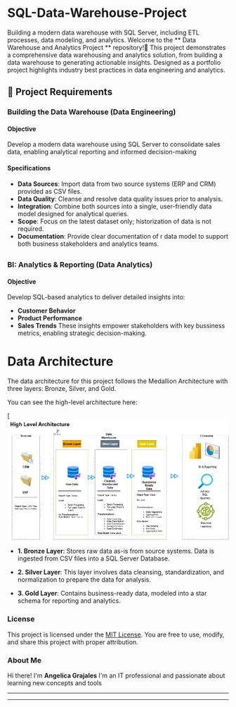 # SQL-Data-Warehouse-Project
Building a modern data warehouse with SQL Server, including ETL processes, data modeling, and analytics.
Welcome to the ** Data Warehouse and Analytics Project ** repository!🚀 
This project demonstrates a comprehensive data warehousing and analytics solution, from building a data warehouse to generating actionable insights. Designed as a portfolio project highlights industry best practices in data engineering and analytics.

## 🚀 Project Requirements

### Building the Data Warehouse (Data Engineering)

#### Objective
Develop a modern data warehouse using SQL Server to consolidate sales data, enabling analytical reporting and informed decision-making

#### Specifications
- **Data Sources**: Import data from two source systems (ERP and CRM) provided as CSV files.
- **Data Quality**: Cleanse and resolve data quality issues prior to analysis.
- **Integration**: Combine both sources into a single, user-friendly data model designed for analytical queries.
- **Scope**: Focus on the latest dataset only; historization of data is not required.
- **Documentation**: Provide clear documentation of r data model to support both business stakeholders and analytics teams.

##

### BI: Analytics & Reporting (Data Analytics)

#### Objective
Develop SQL-based analytics to deliver detailed insights into:
- **Customer Behavior**
- **Product Performance**
- **Sales Trends**
These insights empower stakeholders with key bussiness metrics, enabling strategic decision-making.

# Data Architecture

The data architecture for this project follows the Medallion Architecture with three layers: Bronze, Silver, and Gold.

You can see the high-level architecture here:

[![High-Level Architecture](https://github.com/Angelgralsh/sql-data-warehouse-project/blob/main/docs/data_architecture.png)

* **1. Bronze Layer**: Stores raw data as-is from source systems. Data is ingested from CSV files into a SQL Server Database.

* **2. Silver Layer**: This layer involves data cleansing, standardization, and normalization to prepare the data for analysis.

* **3. Gold Layer**: Contains business-ready data, modeled into a star schema for reporting and analytics.

### License

This project is licensed under the [MIT License](LICENSE). You are free to use, modify, and share this project with proper attribution.

### About Me
Hi there! I'm **Angelica Grajales**  I'm an IT professional and passionate about learning new concepts and tools

---

---
